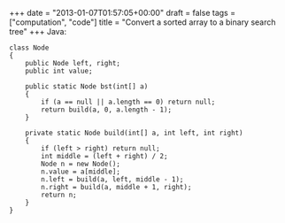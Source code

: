 +++
date = "2013-01-07T01:57:05+00:00"
draft = false
tags = ["computation", "code"]
title = "Convert a sorted array to a binary search tree"
+++
Java:

    class Node
    {
        public Node left, right;
        public int value;

        public static Node bst(int[] a)
        {
            if (a == null || a.length == 0) return null;
            return build(a, 0, a.length - 1);
        }

        private static Node build(int[] a, int left, int right)
        {
            if (left > right) return null;
            int middle = (left + right) / 2;
            Node n = new Node();
            n.value = a[middle];
            n.left = build(a, left, middle - 1);
            n.right = build(a, middle + 1, right);
            return n;
        }
    }
